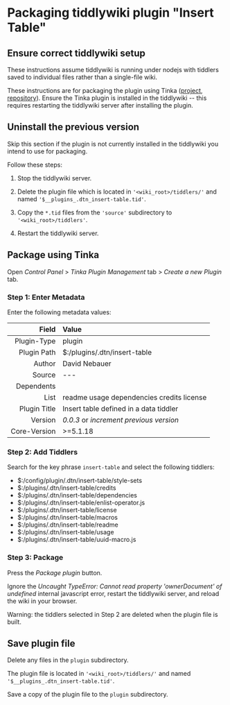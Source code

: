 # Packaging tiddlywiki plugin "Insert Table"

## Ensure correct tiddlywiki setup ##

These instructions assume tiddlywiki is running under nodejs with tiddlers
saved to individual files rather than a single-file wiki.

These instructions are for packaging the plugin using Tinka
([project](http://tinkaplugin.github.io),
[repository](https://github.com/TinkaPlugin/Tinka)). Ensure the Tinka plugin is
installed in the tiddlywiki -- this requires restarting the tiddlywiki server
after installing the plugin.

## Uninstall the previous version ##

Skip this section if the plugin is not currently installed in the tiddlywiki
you intend to use for packaging.

Follow these steps:

1. Stop the tiddlywiki server.

2. Delete the plugin file which is located in `'<wiki_root>/tiddlers/'` and
   named `'$__plugins_.dtn_insert-table.tid'`.

3. Copy the `*.tid` files from the `'source'` subdirectory to
   `'<wiki_root>/tiddlers'`.

4. Restart the tiddlywiki server.

## Package using Tinka ##

Open _Control Panel_ > _Tinka Plugin Management_ tab > _Create a new Plugin_ tab.

### Step 1: Enter Metadata ###

Enter the following metadata values:

|       Field|Value                                                        |
|-----------:|:------------------------------------------------------------|
| Plugin-Type|plugin                                                       |
| Plugin Path|\$:/plugins/.dtn/insert-table                                |
|      Author|David Nebauer                                                |
|      Source|---                                                          |
|  Dependents|                                                             |
|        List|readme usage dependencies credits license                    |
|Plugin Title|Insert table defined in a data tiddler                       |
|     Version|_0.0.3_ or _increment previous version_                      |
|Core-Version|>=5.1.18                                                     |

### Step 2: Add Tiddlers ###

Search for the key phrase `insert-table` and select the following tiddlers:

* \$:/config/plugin/.dtn/insert-table/style-sets
* \$:/plugins/.dtn/insert-table/credits
* \$:/plugins/.dtn/insert-table/dependencies
* \$:/plugins/.dtn/insert-table/enlist-operator.js
* \$:/plugins/.dtn/insert-table/license
* \$:/plugins/.dtn/insert-table/macros
* \$:/plugins/.dtn/insert-table/readme
* \$:/plugins/.dtn/insert-table/usage
* \$:/plugins/.dtn/insert-table/uuid-macro.js

### Step 3: Package ###

Press the _Package plugin_ button.

Ignore the _Uncaught TypeError: Cannot read property 'ownerDocument' of
undefined_ internal javascript error, restart the tiddlywiki server, and reload
the wiki in your browser.

Warning: the tiddlers selected in Step 2 are deleted when the plugin file is
built.

## Save plugin file ##

Delete any files in the `plugin` subdirectory.

The plugin file is located in `'<wiki_root>/tiddlers/'` and named
`'$__plugins_.dtn_insert-table.tid'`.

Save a copy of the plugin file to the `plugin` subdirectory.
